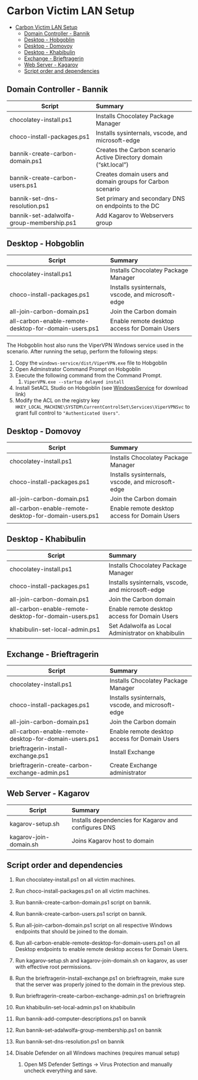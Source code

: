 # Carbon Victim LAN Setup

- [Carbon Victim LAN Setup](#carbon-victim-lan-setup)
  - [Domain Controller - Bannik](#domain-controller---bannik)
  - [Desktop - Hobgoblin](#desktop---hobgoblin)
  - [Desktop - Domovoy](#desktop---domovoy)
  - [Desktop - Khabibulin](#desktop---khabibulin)
  - [Exchange - Brieftragerin](#exchange---brieftragerin)
  - [Web Server - Kagarov](#web-server---kagarov)
  - [Script order and dependencies](#script-order-and-dependencies)

## Domain Controller - Bannik

| Script                                    | Summary                                                      |
| ----------------------------------------- | :----------------------------------------------------------- |
| chocolatey-install.ps1                    | Installs Chocolatey Package Manager                          |
| choco-install-packages.ps1                | Installs sysinternals, vscode, and microsoft-edge            |
| bannik-create-carbon-domain.ps1           | Creates the Carbon scenario Active Directory domain (“skt.local”) |
| bannik-create-carbon-users.ps1            | Creates domain users and domain groups for Carbon scenario   |
| bannik-set-dns-resolution.ps1             | Set primary and secondary DNS on endpoints to the DC         |
| bannik-set-adalwolfa-group-membership.ps1 | Add Kagarov to Webservers group                              |

## Desktop - Hobgoblin

| Script                                                | Summary                                           |
| ----------------------------------------------------- | :------------------------------------------------ |
| chocolatey-install.ps1                                | Installs Chocolatey Package Manager               |
| choco-install-packages.ps1                            | Installs sysinternals, vscode, and microsoft-edge |
| all-join-carbon-domain.ps1                            | Join the Carbon domain                            |
| all-carbon-enable-remote-desktop-for-domain-users.ps1 | Enable remote desktop access for Domain Users     |
|                                                       |                                                   |

The Hobgoblin host also runs the ViperVPN Windows service used in the scenario. After running the setup, perform the following steps:

1. Copy the `windows-service/dist/ViperVPN.exe` file to Hobgoblin
2. Open Adminstrator Command Prompt on Hobgoblin
3. Execute the following command from the Command Prompt.
   1. `ViperVPN.exe --startup delayed install`
4. Install SetACL Studio on Hobgoblin (see [WindowsService](WindowsService.md) for download link)
5. Modify the ACL on the registry key `HKEY_LOCAL_MACHINE\SYSTEM\CurrentControlSet\Services\ViperVPNSvc` to grant full control to `"Authenticated Users"`.

## Desktop - Domovoy

| Script                                                | Summary                                           |
| ----------------------------------------------------- | :------------------------------------------------ |
| chocolatey-install.ps1                                | Installs Chocolatey Package Manager               |
| choco-install-packages.ps1                            | Installs sysinternals, vscode, and microsoft-edge |
| all-join-carbon-domain.ps1                            | Join the Carbon domain                            |
| all-carbon-enable-remote-desktop-for-domain-users.ps1 | Enable remote desktop access for Domain Users     |
|                                                       |                                                   |

## Desktop - Khabibulin

| Script                                                | Summary                                            |
| ----------------------------------------------------- | :------------------------------------------------- |
| chocolatey-install.ps1                                | Installs Chocolatey Package Manager                |
| choco-install-packages.ps1                            | Installs sysinternals, vscode, and microsoft-edge  |
| all-join-carbon-domain.ps1                            | Join the Carbon domain                             |
| all-carbon-enable-remote-desktop-for-domain-users.ps1 | Enable remote desktop access for Domain Users      |
| khabibulin-set-local-admin.ps1                        | Set Adalwolfa as Local Administrator on khabibulin |

## Exchange - Brieftragerin

| Script                                                | Summary                                           |
| ----------------------------------------------------- | :------------------------------------------------ |
| chocolatey-install.ps1                                | Installs Chocolatey Package Manager               |
| choco-install-packages.ps1                            | Installs sysinternals, vscode, and microsoft-edge |
| all-join-carbon-domain.ps1                            | Join the Carbon domain                            |
| all-carbon-enable-remote-desktop-for-domain-users.ps1 | Enable remote desktop access for Domain Users     |
| brieftragerin-install-exchange.ps1                    | Install Exchange                                  |
| brieftragerin-create-carbon-exchange-admin.ps1        | Create Exchange administrator                     |

## Web Server - Kagarov

| Script                 | Summary                                              |
| ---------------------- | :--------------------------------------------------- |
| kagarov-setup.sh       | Installs dependencies for Kagarov and configures DNS |
| kagarov-join-domain.sh | Joins Kagarov host to domain                         |

## Script order and dependencies

1. Run chocolatey-install.ps1 on all victim machines.
2. Run choco-install-packages.ps1 on all victim machines.
3. Run bannik-create-carbon-domain.ps1 script on bannik.
4. Run bannik-create-carbon-users.ps1 script on bannik.
5. Run all-join-carbon-domain.ps1 script on all respective Windows endpoints that should be joined to the domain.
6. Run all-carbon-enable-remote-desktop-for-domain-users.ps1 on all Desktop endpoints to enable remote desktop access for Domain Users.
7. Run kagarov-setup.sh and kagarov-join-domain.sh on kagarov, as user with effective root permissions.
8. Run the brieftragerin-install-exchange.ps1 on brieftragrein, make sure that the server was properly joined to the domain in the previous step.
9. Run brieftragerin-create-carbon-exchange-admin.ps1 on brieftragrein
10. Run khabibulin-set-local-admin.ps1 on khabibulin
11. Run bannik-add-computer-descriptions.ps1 on bannik
12. Run bannik-set-adalwolfa-group-membership.ps1 on bannik
13. Run bannik-set-dns-resolution.ps1 on bannik
14. Disable Defender on all Windows machines (requires manual setup)

    1. Open MS Defender Settings -> Virus Protection and manually uncheck everything and save.
